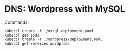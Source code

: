 # DNS: Wordpress with MySQL

Commands:
```
kubectl create -f ./mysql-deployment.yaml
kubectl get pods
kubectl create -f ./wordpress-deployment.yaml
kubectl get services wordpress
```

